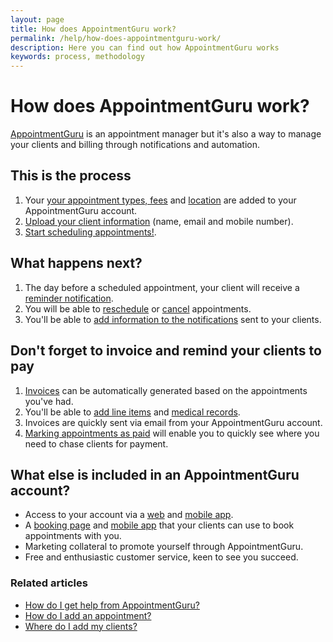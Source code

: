 ```yaml
---
layout: page
title: How does AppointmentGuru work?
permalink: /help/how-does-appointmentguru-work/
description: Here you can find out how AppointmentGuru works
keywords: process, methodology
---
```


# How does AppointmentGuru work?

[AppointmentGuru](http://www.appointmentguru.co/) is an appointment manager but it's also a way to manage your clients and billing through notifications and automation.

## This is the process

1. Your [your appointment types, fees](/help/add-appointment-types) and [location](/help/add-address) are added to your AppointmentGuru account.
2. [Upload your client information](/help/add-clients) (name, email and mobile number).
3. [Start scheduling appointments!](/help/add-an-appointment).

## What happens next?

1. The day before a scheduled appointment, your client will receive a [reminder notification](/help/how-are-notifications-sent).
2. You will be able to [reschedule](/help/reschedule-appointment) or [cancel](/help/cancel-appointment) appointments.
3. You'll be able to [add information to the notifications](/help/edit-notifications) sent to your clients.

## Don't forget to invoice and remind your clients to pay
1. [Invoices](how-does-invoicing-work) can be automatically generated based on the appointments you've had.
2. You'll be able to [add line items](adding-invoice-line-items) and [medical records](adding-medical-records).
3. Invoices are quickly sent via email from your AppointmentGuru account.
4. [Marking appointments as paid](/help/mark-as-paid) will enable you to quickly see where you need to chase clients for payment.

## What else is included in an AppointmentGuru account?

* Access to your account via a [web](/help/how-do-I-login) and [mobile app](/help/is-there-a-mobile-app).
* A [booking page](/help/booking-page) and [mobile app](/help/is-there-a-mobile-app) that your clients can use to book appointments with you.
* Marketing collateral to promote yourself through AppointmentGuru.
* Free and enthusiastic customer service, keen to see you succeed.

### Related articles

* [How do I get help from AppointmentGuru?](/help/how-do-I-get-help)
* [How do I add an appointment?](/help/add-an-appointment)
* [Where do I add my clients?](/help/add-clients)
